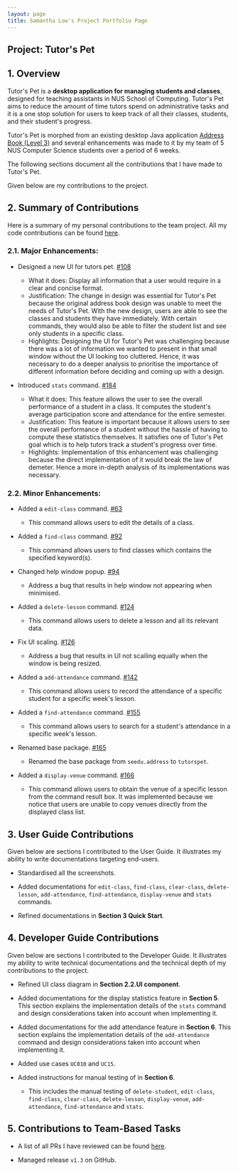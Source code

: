 ```yaml
---
layout: page
title: Samantha Low's Project Portfolio Page
---
```


## Project: Tutor's Pet

## 1. Overview
Tutor's Pet is a **desktop application for managing students and classes**, designed for teaching assistants in NUS
School of Computing. Tutor's Pet aims to reduce the amount of time tutors spend on administrative tasks and it is
a one stop solution for users to keep track of all their classes, students, and their student's progress.

Tutor's Pet is morphed from an existing desktop Java application
[Address Book (Level 3)](https://se-education.org/addressbook-level3/) and several enhancements was made to it by my
team of 5 NUS Computer Science students over a period of 6 weeks.

The following sections document all the contributions that I have made to Tutor's Pet.

Given below are my contributions to the project.


## 2. Summary of Contributions
Here is a summary of my personal contributions to the team project. All my code contributions can be found
[here](https://nus-cs2103-ay2021s1.github.io/tp-dashboard/#breakdown=true&search=samlsm).

### 2.1. Major Enhancements:
* Designed a new UI for tutors pet. [#108](https://github.com/AY2021S1-CS2103T-T10-4/tp/pull/108)
  * What it does: Display all information that a user would require in a clear and concise format.
  * Justification: The change in design was essential for Tutor's Pet because the original address book design was
    unable to meet the needs of Tutor's Pet. With the new design, users are able to see the classes and students they
    have immediately. With certain commands, they would also be able to filter the student list and see only students
    in a specific class.
  * Highlights: Designing the UI for Tutor's Pet was challenging because there was a lot of information we wanted to
    present in that small window without the UI looking too cluttered. Hence, it was necessary to do a deeper
    analysis to prioritise the importance of different information before deciding and coming up with a design.

* Introduced `stats` command. [#184](https://github.com/AY2021S1-CS2103T-T10-4/tp/pull/184)
  * What it does: This feature allows the user to see the overall performance of a student in a class. It computes the
    student's average participation score and attendance for the entire semester.
  * Justification: This feature is important because it allows users to see the overall performance of a student
    without the hassle of having to compute these statistics themselves. It satisfies one of Tutor's Pet goal which
    is to help tutors track a student's progress over time.
  * Highlights: Implementation of this enhancement was challenging because the direct implementation of it would
    break the law of demeter. Hence a more in-depth analysis of its implementations was necessary.

### 2.2. Minor Enhancements:
* Added a `edit-class` command. [#63](https://github.com/AY2021S1-CS2103T-T10-4/tp/pull/63)
  * This command allows users to edit the details of a class.

* Added a `find-class` command. [#92](https://github.com/AY2021S1-CS2103T-T10-4/tp/pull/92)
  * This command allows users to find classes which contains the specified keyword(s).

* Changed help window popup. [#94](https://github.com/AY2021S1-CS2103T-T10-4/tp/pull/94)
  * Address a bug that results in help window not appearing when minimised.

* Added a `delete-lesson` command. [#124](https://github.com/AY2021S1-CS2103T-T10-4/tp/pull/124)
  * This command allows users to delete a lesson and all its relevant data.

* Fix UI scaling. [#126](https://github.com/AY2021S1-CS2103T-T10-4/tp/pull/126)
  * Address a bug that results in UI not scailing equally when the window is being resized.

* Added a `add-attendance` command. [#142](https://github.com/AY2021S1-CS2103T-T10-4/tp/pull/142)
  * This command allows users to record the attendance of a specific student for a specific week's lesson.

* Added a `find-attendance` command. [#155](https://github.com/AY2021S1-CS2103T-T10-4/tp/pull/155)
  * This command allows users to search for a student's attendance in a specific week's lesson.

* Renamed base package. [#165](https://github.com/AY2021S1-CS2103T-T10-4/tp/pull/165)
  * Renamed the base package from `seedu.address` to `tutorspet`.

* Added a `display-venue` command. [#166](https://github.com/AY2021S1-CS2103T-T10-4/tp/pull/166)
  * This command allows users to obtain the venue of a specific lesson from the command result box. It was
    implemented because we notice that users are unable to copy venues directly from the displayed class list.


## 3. User Guide Contributions
Given below are sections I contributed to the User Guide. It illustrates my ability to write documentations
targeting end-users.

* Standardised all the screenshots.

* Added documentations for `edit-class`, `find-class`, `clear-class`, `delete-lesson`, `add-attendance`,
`find-attendance`, `display-venue` and `stats` commands.

* Refined documentations in **Section 3 Quick Start**.

## 4. Developer Guide Contributions
Given below are sections I contributed to the Developer Guide. It illustrates my ability to write technical
documentations and the technical depth of my contributions to the project.

* Refined UI class diagram in **Section 2.2.UI component**.

* Added documentations for the display statistics feature in **Section 5**. This section explains the implementation
  details of the `stats` command and design considerations taken into account when implementing it.

* Added documentations for the add attendance feature in **Section 6**. This section explains the implementation
  details of the `add-attendance` command and design considerations taken into account when implementing it.

* Added use cases `UC010` and `UC15`.

* Added instructions for manual testing of in **Section 6**.
  * This includes the manual testing of `delete-student`, `edit-class`, `find-class`, `clear-class`, `delete-lesson`,
    `display-venue`, `add-attendance`, `find-attendance` and `stats`.


## 5. Contributions to Team-Based Tasks
* A list of all PRs I have reviewed can be found
  [here](https://github.com/AY2021S1-CS2103T-T10-4/tp/pulls?q=is%3Apr+is%3Aclosed+reviewed-by%3Asamlsm).

* Managed release `v1.3` on GitHub.
